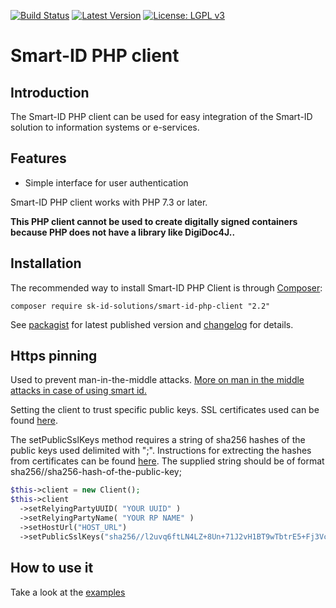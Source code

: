 [![Build Status](https://travis-ci.com/SK-EID/smart-id-php-client.svg?branch=master)](https://travis-ci.com/SK-EID/smart-id-php-client)
[![Latest Version](https://img.shields.io/packagist/v/sk-id-solutions/smart-id-php-client?label=version)](https://packagist.org/packages/sk-id-solutions/smart-id-php-client/)
[![License: LGPL v3](https://img.shields.io/badge/License-MIT-green.svg)](https://opensource.org/licenses/MIT)

# Smart-ID PHP client

## Introduction
The Smart-ID PHP client can be used for easy integration of the Smart-ID solution to information systems or e-services.

## Features
* Simple interface for user authentication

Smart-ID PHP client works with PHP 7.3 or later.

**This PHP client cannot be used to create digitally signed containers because PHP does not have a library like DigiDoc4J..**

## Installation
The recommended way to install Smart-ID PHP Client is through [Composer]:

```
composer require sk-id-solutions/smart-id-php-client "2.2"
```

See [packagist](https://packagist.org/packages/sk-id-solutions/smart-id-php-client) for latest published version
and [changelog](CHANGELOG.md) for details.

## Https pinning

   Used to prevent man-in-the-middle attacks. [More on man in the middle attacks in case of using smart id.](https://github.com/SK-EID/smart-id-documentation#35-api-endpoint-authentication)

   Setting the client to trust specific public keys. SSL certificates used can be found [here](https://www.skidsolutions.eu/repositoorium/sk-sertifikaadid).
   
   The setPublicSslKeys method requires a string of sha256 hashes of the public keys used delimited with ";". Instructions for extrecting the hashes from certificates can be found [here](https://curl.haxx.se/libcurl/c/CURLOPT_PINNEDPUBLICKEY.html).
   The supplied string should be of format sha256//sha256-hash-of-the-public-key;

```PHP
$this->client = new Client();
$this->client
  ->setRelyingPartyUUID( "YOUR UUID" )
  ->setRelyingPartyName( "YOUR RP NAME" )
  ->setHostUrl("HOST_URL")
  ->setPublicSslKeys("sha256//l2uvq6ftLN4LZ+8Un+71J2vH1BT9wTbtrE5+Fj3Vc5g=;sha256//nTL2Ju/1Mt+WAHeejqZHtgPNRu049iUcXOPq0GmRgJg=");
 ```

## How to use it
Take a look at the [examples](https://github.com/SK-EID/smart-id-php-client/wiki/Examples-of-using-it)

[Composer]: http://getcomposer.org
